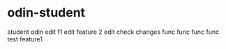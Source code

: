 # odin-student
student odin
edit
f1 edit
feature 2
edit check changes
func func func func
test
feature1
